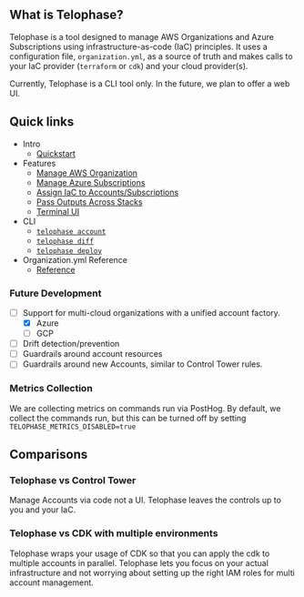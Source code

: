 ## What is Telophase?
Telophase is a tool designed to manage AWS Organizations and Azure Subscriptions using infrastructure-as-code (IaC) principles. It uses a configuration file, `organization.yml`, as a source of truth and makes calls to your IaC provider (`terraform` or `cdk`) and your cloud provider(s).

Currently, Telophase is a CLI tool only. In the future, we plan to offer a web UI.

## Quick links

- Intro
  - [Quickstart](https://github.com/Santiago-Labs/telophasecli/blob/main/docs/quickstart.md)
- Features
  - [Manage AWS Organization](https://github.com/Santiago-Labs/telophasecli/blob/main/docs/features.md#aws-organization)
  - [Manage Azure Subscriptions](https://github.com/Santiago-Labs/telophasecli/blob/main/docs/features.md#azure-subscriptions)
  - [Assign IaC to Accounts/Subscriptions](https://github.com/Santiago-Labs/telophasecli/blob/main/docs/features.md#assign-iac-stacks-to-accountssubscriptions)
  - [Pass Outputs Across Stacks](https://github.com/Santiago-Labs/telophasecli/blob/main/docs/features.md#pass-outputs-across-accounts-and-regions-cdk-only)
  - [Terminal UI](https://github.com/Santiago-Labs/telophasecli/blob/main/docs/features.md#terminal-ui)
- CLI
  - [`telophase account`](https://github.com/Santiago-Labs/telophasecli/blob/main/docs/commands.md#Account)
  - [`telophase diff`](https://github.com/Santiago-Labs/telophasecli/blob/main/docs/commands.md#Diff)
  - [`telophase deploy`](https://github.com/Santiago-Labs/telophasecli/blob/main/docs/commands.md#Deploy)
- Organization.yml Reference
  - [Reference](https://github.com/Santiago-Labs/telophasecli/blob/main/docs/organizationyml.md)


### Future Development
- [ ] Support for multi-cloud organizations with a unified account factory.
  - [x] Azure
  - [ ] GCP
- [ ] Drift detection/prevention
- [ ] Guardrails around account resources 
- [ ] Guardrails around new Accounts, similar to Control Tower rules.

### Metrics Collection
We are collecting metrics on commands run via PostHog. By default, we collect the
commands run, but this can be turned off by setting
`TELOPHASE_METRICS_DISABLED=true`

## Comparisons
### Telophase vs Control Tower
Manage Accounts via code not a UI. Telophase leaves the controls up to you and your IaC.

### Telophase vs CDK with multiple environments
Telophase wraps your usage of CDK so that you can apply the cdk to multiple
accounts in parallel. Telophase lets you focus on your actual infrastructure and
not worrying about setting up the right IAM roles for multi account management.
